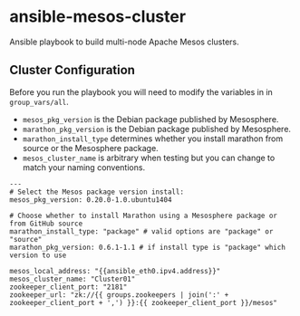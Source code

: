 # ansible-mesos-cluster

Ansible playbook to build multi-node Apache Mesos clusters.


## Cluster Configuration
Before you run the playbook you will need to modify the variables in in `group_vars/all`.

* `mesos_pkg_version` is the Debian package published by Mesosphere.
* `marathon_pkg_version` is the Debian package published by Mesosphere.
* `marathon_install_type` determines whether you install marathon from source or the Mesosphere package.
* `mesos_cluster_name` is arbitrary when testing but you can change to match your naming conventions.

```
---
# Select the Mesos package version install:
mesos_pkg_version: 0.20.0-1.0.ubuntu1404

# Choose whether to install Marathon using a Mesosphere package or from GitHub source
marathon_install_type: "package" # valid options are "package" or "source"
marathon_pkg_version: 0.6.1-1.1 # if install type is "package" which version to use

mesos_local_address: "{{ansible_eth0.ipv4.address}}"
mesos_cluster_name: "Cluster01"
zookeeper_client_port: "2181"
zookeeper_url: "zk://{{ groups.zookeepers | join(':' + zookeeper_client_port + ',') }}:{{ zookeeper_client_port }}/mesos"
```
